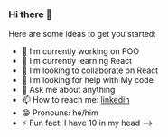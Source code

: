### Hi there 👋

Here are some ideas to get you started:

- 🔭 I’m currently working on POO
- 🌱 I’m currently learning React
- 👯 I’m looking to collaborate on React
- 🤔 I’m looking for help with My code
- 💬 Ask me about anything
- 📫 How to reach me: [linkedin](https://www.linkedin.com/in/rlaporal/)
- 😄 Pronouns: he/him
- ⚡ Fun fact: I have 10 in my head
-->
